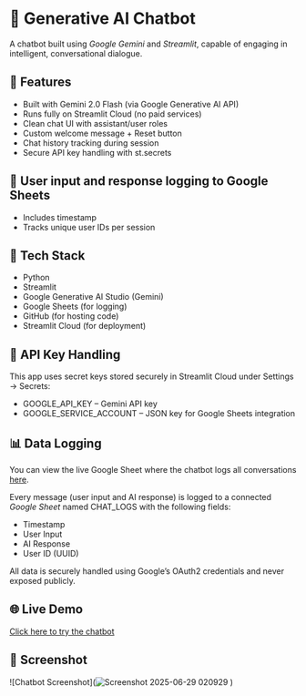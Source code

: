 # 🤖 Generative AI Chatbot

A chatbot built using *Google Gemini* and *Streamlit*, capable of engaging in intelligent, conversational dialogue.

## 🚀 Features

- Built with Gemini 2.0 Flash (via Google Generative AI API)
- Runs fully on Streamlit Cloud (no paid services)
- Clean chat UI with assistant/user roles
- Custom welcome message + Reset button
- Chat history tracking during session
- Secure API key handling with st.secrets
  
## 🔐 User input and response logging to Google Sheets

- Includes timestamp
- Tracks unique user IDs per session

## 🧠 Tech Stack

- Python
- Streamlit
- Google Generative AI Studio (Gemini)
- Google Sheets (for logging)
- GitHub (for hosting code)
- Streamlit Cloud (for deployment)

## 🔐 API Key Handling

This app uses secret keys stored securely in Streamlit Cloud under Settings → Secrets:
- GOOGLE_API_KEY – Gemini API key
- GOOGLE_SERVICE_ACCOUNT – JSON key for Google Sheets integration

## 📊 Data Logging

You can view the live Google Sheet where the chatbot logs all conversations [here](https://docs.google.com/spreadsheets/d/1ctOQEKIv8fCJ9gq1lSVisV-X5dPTg7-qdeAHDDvkvWE/edit?usp=drivesdk).

Every message (user input and AI response) is logged to a connected *Google Sheet* named CHAT_LOGS with the following fields:
- Timestamp
- User Input
- AI Response
- User ID (UUID)

All data is securely handled using Google’s OAuth2 credentials and never exposed publicly.

## 🌐 Live Demo
[Click here to try the chatbot](https://ai-chatbotgit-nqemz54qjn5nyz6vnfpipp.streamlit.app/)

## 📸 Screenshot
![Chatbot Screenshot](![Screenshot 2025-06-29 020929](https://github.com/user-attachments/assets/3d9b65aa-a0e4-4f68-aec9-47fc476a0e45)
)
